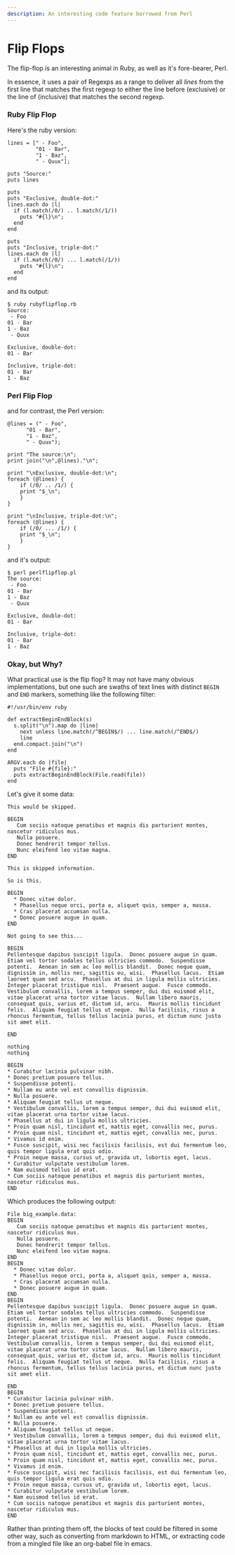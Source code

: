 ```yaml
---
description: An interesting code feature borrowed from Perl
---
```


# Flip Flops

The flip-flop is an interesting animal in Ruby, as well as it's fore-bearer, Perl.

In essence, it uses a pair of Regexps as a range to deliver all _lines_ from the first line that matches the first regexp to either the line before \(exclusive\) or the line of \(inclusive\) that matches the second regexp.

### Ruby Flip Flop

Here's the ruby version:

```text
lines = [" - Foo",
         "01 - Bar",
         "1 - Baz",
         " - Quux"];

puts "Source:"
puts lines

puts
puts "Exclusive, double-dot:"
lines.each do |l|
  if (l.match(/0/) .. l.match(/1/))
    puts "#{l}\n";
  end
end

puts
puts "Inclusive, triple-dot:"
lines.each do |l|
  if (l.match(/0/) ... l.match(/1/))
    puts "#{l}\n";
  end
end

```

and its output:

```text
$ ruby rubyflipflop.rb 
Source:
 - Foo
01 - Bar
1 - Baz
 - Quux

Exclusive, double-dot:
01 - Bar

Inclusive, triple-dot:
01 - Bar
1 - Baz

```

### Perl Flip Flop

and for contrast, the Perl version:

```text
@lines = (" - Foo",
	  "01 - Bar",
	  "1 - Baz",
	  " - Quux");

print "The source:\n";
print join("\n",@lines)."\n";

print "\nExclusive, double-dot:\n";
foreach (@lines) {
    if (/0/ .. /1/) {
	print "$_\n";
    }
}

print "\nInclusive, triple-dot:\n";
foreach (@lines) {
    if (/0/ ... /1/) {
	print "$_\n";
    }
}

```

and it's output:

```text
$ perl perlflipflop.pl 
The source:
 - Foo
01 - Bar
1 - Baz
 - Quux

Exclusive, double-dot:
01 - Bar

Inclusive, triple-dot:
01 - Bar
1 - Baz

```

### Okay, but Why?

What practical use is the flip flop? It may not have many obvious implementations, but one such are swaths of text lines with distinct `BEGIN` and `END` markers, something like the following filter:

```text
#!/usr/bin/env ruby

def extractBeginEndBlock(s)
  s.split("\n").map do |line|
    next unless line.match(/^BEGIN$/) ... line.match(/^END$/)
    line
  end.compact.join("\n")
end

ARGV.each do |file|
  puts "File #{file}:"
  puts extractBeginEndBlock(File.read(file))
end

```

Let's give it some data:

```text
This would be skipped.

BEGIN
   Cum sociis natoque penatibus et magnis dis parturient montes, nascetur ridiculus mus.
   Nulla posuere.
   Donec hendrerit tempor tellus.
   Nunc eleifend leo vitae magna.
END

This is skipped information.

So is this.

BEGIN
  * Donec vitae dolor.
  * Phasellus neque orci, porta a, aliquet quis, semper a, massa.
  * Cras placerat accumsan nulla.
  * Donec posuere augue in quam.
END

Not going to see this...

BEGIN
Pellentesque dapibus suscipit ligula.  Donec posuere augue in quam.  Etiam vel tortor sodales tellus ultricies commodo.  Suspendisse potenti.  Aenean in sem ac leo mollis blandit.  Donec neque quam, dignissim in, mollis nec, sagittis eu, wisi.  Phasellus lacus.  Etiam laoreet quam sed arcu.  Phasellus at dui in ligula mollis ultricies.  Integer placerat tristique nisl.  Praesent augue.  Fusce commodo.  Vestibulum convallis, lorem a tempus semper, dui dui euismod elit, vitae placerat urna tortor vitae lacus.  Nullam libero mauris, consequat quis, varius et, dictum id, arcu.  Mauris mollis tincidunt felis.  Aliquam feugiat tellus ut neque.  Nulla facilisis, risus a rhoncus fermentum, tellus tellus lacinia purus, et dictum nunc justo sit amet elit.

END

nothing
nothing

BEGIN
* Curabitur lacinia pulvinar nibh.
* Donec pretium posuere tellus.
* Suspendisse potenti.
* Nullam eu ante vel est convallis dignissim.
* Nulla posuere.
* Aliquam feugiat tellus ut neque.
* Vestibulum convallis, lorem a tempus semper, dui dui euismod elit, vitae placerat urna tortor vitae lacus.
* Phasellus at dui in ligula mollis ultricies.
* Proin quam nisl, tincidunt et, mattis eget, convallis nec, purus.
* Proin quam nisl, tincidunt et, mattis eget, convallis nec, purus.
* Vivamus id enim.
* Fusce suscipit, wisi nec facilisis facilisis, est dui fermentum leo, quis tempor ligula erat quis odio.
* Proin neque massa, cursus ut, gravida ut, lobortis eget, lacus.
* Curabitur vulputate vestibulum lorem.
* Nam euismod tellus id erat.
* Cum sociis natoque penatibus et magnis dis parturient montes, nascetur ridiculus mus.
END

```

Which produces the following output:

```text
File big_example.data:
BEGIN
   Cum sociis natoque penatibus et magnis dis parturient montes, nascetur ridiculus mus.
   Nulla posuere.
   Donec hendrerit tempor tellus.
   Nunc eleifend leo vitae magna.
END
BEGIN
  * Donec vitae dolor.
  * Phasellus neque orci, porta a, aliquet quis, semper a, massa.
  * Cras placerat accumsan nulla.
  * Donec posuere augue in quam.
END
BEGIN
Pellentesque dapibus suscipit ligula.  Donec posuere augue in quam.  Etiam vel tortor sodales tellus ultricies commodo.  Suspendisse potenti.  Aenean in sem ac leo mollis blandit.  Donec neque quam, dignissim in, mollis nec, sagittis eu, wisi.  Phasellus lacus.  Etiam laoreet quam sed arcu.  Phasellus at dui in ligula mollis ultricies.  Integer placerat tristique nisl.  Praesent augue.  Fusce commodo.  Vestibulum convallis, lorem a tempus semper, dui dui euismod elit, vitae placerat urna tortor vitae lacus.  Nullam libero mauris, consequat quis, varius et, dictum id, arcu.  Mauris mollis tincidunt felis.  Aliquam feugiat tellus ut neque.  Nulla facilisis, risus a rhoncus fermentum, tellus tellus lacinia purus, et dictum nunc justo sit amet elit.

END
BEGIN
* Curabitur lacinia pulvinar nibh.
* Donec pretium posuere tellus.
* Suspendisse potenti.
* Nullam eu ante vel est convallis dignissim.
* Nulla posuere.
* Aliquam feugiat tellus ut neque.
* Vestibulum convallis, lorem a tempus semper, dui dui euismod elit, vitae placerat urna tortor vitae lacus.
* Phasellus at dui in ligula mollis ultricies.
* Proin quam nisl, tincidunt et, mattis eget, convallis nec, purus.
* Proin quam nisl, tincidunt et, mattis eget, convallis nec, purus.
* Vivamus id enim.
* Fusce suscipit, wisi nec facilisis facilisis, est dui fermentum leo, quis tempor ligula erat quis odio.
* Proin neque massa, cursus ut, gravida ut, lobortis eget, lacus.
* Curabitur vulputate vestibulum lorem.
* Nam euismod tellus id erat.
* Cum sociis natoque penatibus et magnis dis parturient montes, nascetur ridiculus mus.
END

```

Rather than printing them off, the blocks of text could be filtered in some other way, such as converting from markdown to HTML, or extracting code from a mingled file like an org-babel file in emacs.



